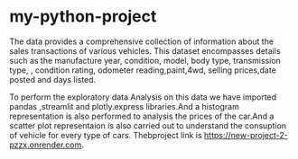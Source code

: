 # my-python-project 
 The data provides a comprehensive collection of information about the sales transactions of various vehicles. This dataset encompasses details such as the manufacture year, condition, model, body type, transmission type, , condition rating, odometer reading,paint,4wd, selling prices,date posted and days listed.
 
To perform the exploratory data Analysis on this data we have imported pandas ,streamlit and plotly.express libraries.And a histogram representation is also performed to analysis the prices of the car.And a scatter plot representaion is also carried out to understand the consuption of vehicle for every type of cars.
Thebproject link is https://new-project-2-pzzx.onrender.com.
